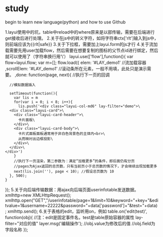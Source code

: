 # study
begin to learn new language(python) and how to use Github

1.layui使用中的坑，table中reload中的where原来是以部传输，需要在后端进行get接收后进行处理。
2.关于在js中的转义字符，如将字符串ctx['rlt']输入到js中，则前端应该为{{rlt|safe}}
3.关于下拉框，需要加上layui.form的js才行
4.关于流加载需要先用user加载flow，然后需要在想要复制的图标的父节点id进行绑定，然后就可以使用了（字符串换行用‘\’）
  layui.use(['flow'],function(){
var flow=layui.flow;
  var m=[];
flow.load({
    elem: '#LAY_demo1' //流加载容器
    ,scrollElem: '#LAY_demo1' //滚动条所在元素，一般不用填，此处只是演示需要。
    ,done: function(page, next){ //执行下一页的回调

      //模拟数据插入

      setTimeout(function(){
        var lis = m
        for(var i = 0; i < 8; i++){
          lis.push('<div class="layui-col-md6" lay-filter="demo">\
      <div class="layui-card">\
        <div class="layui-card-header">\
          卡片面板\
        </div>\
        <div class="layui-card-body">\
          卡片式面板面板通常用于非白色背景色的主体内<br>\
          从而映衬出边框投影\
        </div>\
      </div>\
    </div>')
        }
        //执行下一页渲染，第二参数为：满足“加载更多”的条件，即后面仍有分页
        //pages为Ajax返回的总页数，只有当前页小于总页数的情况下，才会继续出现加载更多
        next(lis.join(''), page < 10); //假设总页数为 10
      }, 500);
    }
  });
5.关于向后端传输数据：用ajax向后端页面userinfotable发送数据。
  xmlhttp=new XMLHttpRequest();           xmlhttp.open("GET","/userinfotable/page=1&limit=10&keyword="+key+"&editvalue=1&username=22222&password="+data['password']+"&test="+data);
  xmlhttp.send();
6.关于表格的edit，监听用on，例如
table.on('edit(test)', function(obj){ //注：edit是固定事件名，test是table原始容器的属性 lay-filter="对应的值"
  layer.msg('编辑操作');
  //obj.value为修改后的值
  //obj.field为字段名称
});
 
